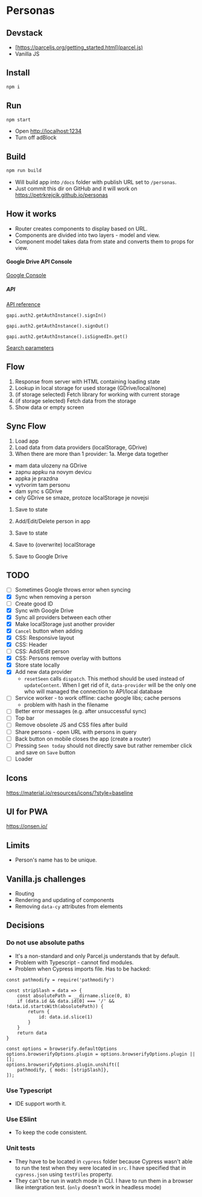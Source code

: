 # Personas

## Devstack
- [https://parceljs.org/getting_started.html](parcel.js)
- Vanilla JS

## Install
```sh
npm i
```

## Run
```sh
npm start
```

- Open [http://localhost:1234]()
- Turn off adBlock

## Build
```sh
npm run build
```
- Will build app into `/docs` folder with publish URL set to `/personas`.
- Just commit this dir on GitHub and it will work on https://petrkrejcik.github.io/personas

## How it works
- Router creates components to display based on URL.
- Components are divided into two layers - model and view.
- Component model takes data from state and converts them to props for view.

#### Google Drive API Console
[Google Console](https://console.developers.google.com/apis/credentials?project=personas-220021&folder&organizationId)

##### API
[API reference](https://developers.google.com/drive/api/v2/reference)

`gapi.auth2.getAuthInstance().signIn()`

`gapi.auth2.getAuthInstance().signOut()`

`gapi.auth2.getAuthInstance().isSignedIn.get()`

[Search parameters](https://developers.google.com/drive/api/v3/search-parameters)

## Flow
1. Response from server with HTML containing loading state
1. Lookup in local storage for used storage (GDrive/local/none)
1. (if storage selected) Fetch library for working with current storage
1. (if storage selected) Fetch data from the storage
1. Show data or empty screen

## Sync Flow
1. Load app
1. Load data from data providers (localStorage, GDrive)
1. When there are more than 1 provider:
1a. Merge data together
- mam data ulozeny na GDrive
- zapnu appku na novym devicu
- appka je prazdna
- vytvorim tam personu
- dam sync s GDrive
- cely GDrive se smaze, protoze localStorage je novejsi

1. Save to state

1. Add/Edit/Delete person in app
1. Save to state
1. Save to (overwrite) localStorage
1. Save to Google Drive

## TODO
- [ ] Sometimes Google throws error when syncing
- [x] Sync when removing a person
- [ ] Create good ID
- [x] Sync with Google Drive
- [x] Sync all providers between each other
- [x] Make localStorage just another provider
- [x] `Cancel` button when adding
- [x] CSS: Responsive layout
- [x] CSS: Header
- [ ] CSS: Add/Edit person
- [x] CSS: Persons remove overlay with buttons
- [x] Store state locally
- [x] Add new data provider
  - `resetSeen` calls `dispatch`. This method should be used instead of `updateContent`. When I get rid of it, `data-provider` will be the only one who will managed the connection to API/local database
- [ ] Service worker - to work offline: cache google libs; cache persons
  - problem with hash in the filename
- [ ] Better error messages (e.g. after unsuccessful sync)
- [ ] Top bar
- [ ] Remove obsolete JS and CSS files after build
- [ ] Share persons - open URL with persons in query
- [ ] Back button on mobile closes the app (create a router)
- [ ] Pressing `Seen today` should not directly save but rather remember click and save on `Save` button
- [ ] Loader

## Icons
https://material.io/resources/icons/?style=baseline

## UI for PWA
https://onsen.io/

## Limits
- Person's name has to be unique.

## Vanilla.js challenges
- Routing
- Rendering and updating of components
- Removing `data-cy` attributes from elements

## Decisions
### Do not use absolute paths
- It's a non-standard and only Parcel.js understands that by default. 
- Problem with Typescript - cannot find modules.
- Problem when Cypress imports file. Has to be hacked:
```
const pathmodify = require('pathmodify')

const stripSlash = data => {
	const absolutePath = __dirname.slice(0, 8)
	if (data.id && data.id[0] === '/' && !data.id.startsWith(absolutePath)) {
		return {
			id: data.id.slice(1)
		}
	}
	return data
}

const options = browserify.defaultOptions
options.browserifyOptions.plugin = options.browserifyOptions.plugin || [];
options.browserifyOptions.plugin.unshift([
	pathmodify, { mods: [stripSlash]},
]);
```

### Use Typescript
- IDE support worth it.

### Use ESlint
- To keep the code consistent.

### Unit tests
- They have to be located in `cypress` folder because Cypress wasn't able to run the test when they were located in `src`. I have specified that in `cypress.json` using `testFiles` property.
- They can't be run in watch mode in CLI. I have to run them in a browser like intergration test. (`only` doesn't work in headless mode)
